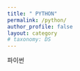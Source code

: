 ```yaml
---
title: " PYTHON"
permalink: /python/
author_profile: false
layout: category
# taxonomy: DS
---
```

  파이썬

 
